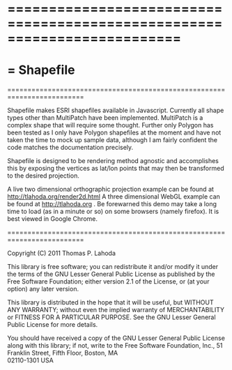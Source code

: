 =========================================================================
=
= Shapefile
=
=========================================================================

Shapefile makes ESRI shapefiles available in Javascript. Currently all 
shape types other than MultiPatch have been implemented. MultiPatch is a 
complex shape that will require some thought. Further only Polygon has
been tested as I only have Polygon shapefiles at the moment and have not
taken the time to mock up sample data, although I am fairly confident
the code matches the documentation precisely.

Shapefile is designed to be rendering method agnostic and accomplishes
this by exposing the vertices as lat/lon points that may then be
transformed to the desired projection.

A live two dimensional orthographic projection example can be found at
http://tlahoda.org/render2d.html A three dimensional WebGL example can be
found at http://tlahoda.org . Be forewarned this demo may take a long time
to load (as in a minute or so) on some browsers (namely firefox). It is
best viewed in Google Chrome.

=========================================================================

Copyright (C) 2011 Thomas P. Lahoda

This library is free software; you can redistribute it and/or
modify it under the terms of the GNU Lesser General Public
License as published by the Free Software Foundation; either
version 2.1 of the License, or (at your option) any later version.

This library is distributed in the hope that it will be useful,
but WITHOUT ANY WARRANTY; without even the implied warranty of
MERCHANTABILITY or FITNESS FOR A PARTICULAR PURPOSE.  See the GNU
Lesser General Public License for more details.

You should have received a copy of the GNU Lesser General Public
License along with this library; if not, write to the Free Software
Foundation, Inc., 51 Franklin Street, Fifth Floor, Boston, MA  
02110-1301  USA


